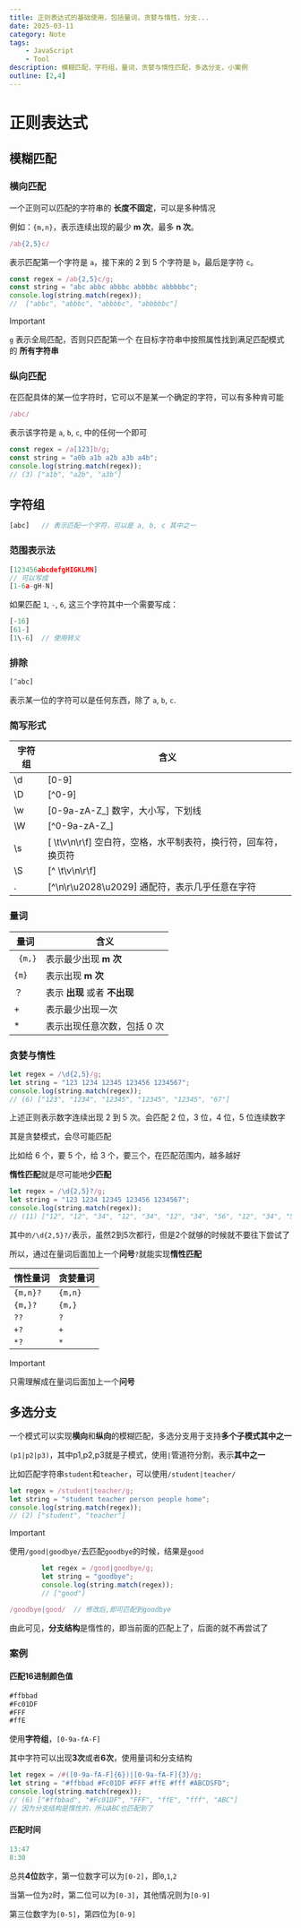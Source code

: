```yaml
---
title: 正则表达式的基础使用，包括量词，贪婪与惰性，分支...
date: 2025-03-11
category: Note
tags:
    - JavaScript
    - Tool
description: 模糊匹配，字符组，量词，贪婪与惰性匹配，多选分支，小案例
outline: [2,4]
---
```


# 正则表达式

## 模糊匹配

### 横向匹配

一个正则可以匹配的字符串的 **长度不固定**，可以是多种情况

例如：`{m,n}`，表示连续出现的最少 **m 次**，最多 **n 次**。

```js
/ab{2,5}c/
```

表示匹配第一个字符是 `a`，接下来的 2 到 5 个字符是 `b`，最后是字符 `c`。

```js
const regex = /ab{2,5}c/g;
const string = "abc abbc abbbc abbbbc abbbbbc";
console.log(string.match(regex));
//  ["abbc", "abbbc", "abbbbc", "abbbbbc"]
```

> [!important]
>
> `g` 表示全局匹配，否则只匹配第一个
> 在目标字符串中按照属性找到满足匹配模式的 **所有字符串**

### 纵向匹配

在匹配具体的某一位字符时，它可以不是某一个确定的字符，可以有多种肯可能

```js
/abc/
```

表示该字符是 `a`, `b`, `c`, 中的任何一个即可

```js
const regex = /a[123]b/g;
const string = "a0b a1b a2b a3b a4b";
console.log(string.match(regex));
// (3) ["a1b", "a2b", "a3b"]
```

## 字符组

```js
[abc]	// 表示匹配一个字符，可以是 a, b, c 其中之一
```

### 范围表示法

```js
[123456abcdefgHIGKLMN]
// 可以写成
[1-6a-gH-N]
```

如果匹配 `1`, `-`, `6`, 这三个字符其中一个需要写成：

```js
[-16]
[61-]
[1\-6]	// 使用转义
```

### 排除

```js
[^abc]
```

表示某一位的字符可以是任何东西，除了 `a`, `b`, `c`.

### 简写形式

| 字符组 | 含义                                                         |
| ------ | ------------------------------------------------------------ |
| \d     | [0-9]                                                        |
| \D     | [^0-9]                                                       |
| \w     | [0-9a-zA-Z_] 数字，大小写，下划线                            |
| \W     | [^0-9a-zA-Z_]                                                |
| \s     | [ \t\v\n\r\f] 空白符，空格，水平制表符，换行符，回车符，换页符 |
| \S     | [^ \t\v\n\r\f]                                               |
| .      | [^\n\r\u2028\u2029] 通配符，表示几乎任意在字符                |

### 量词

| 量词 | 含义                       |
| ---- | -------------------------- |
|` {m,}` | 表示最少出现 **m 次**        |
| `{m}`  | 表示出现 **m 次**            |
| ？   | 表示 **出现** 或者 **不出现** |
| +    | 表示最少出现一次           |
| *    | 表示出现任意次数，包括 0 次  |

### 贪婪与惰性

```js
let regex = /\d{2,5}/g;
let string = "123 1234 12345 123456 1234567";
console.log(string.match(regex));
// (6) ["123", "1234", "12345", "12345", "12345", "67"]
```

上述正则表示数字连续出现 2 到 5 次。会匹配 2 位，3 位，4 位，5 位连续数字

其是贪婪模式，会尽可能匹配

比如给 6 个，要 5 个，给 3 个，要三个，在匹配范围内，越多越好

**惰性匹配**就是尽可能地**少匹配**

```js
let regex = /\d{2,5}?/g;
let string = "123 1234 12345 123456 1234567";
console.log(string.match(regex));
// (11) ["12", "12", "34", "12", "34", "12", "34", "56", "12", "34", "56"]
```

其中`的/\d{2,5}?/`表示，虽然2到5次都行，但是2个就够的时候就不要往下尝试了

所以，通过在量词后面加上一个**问号**`?`就能实现**惰性匹配**

| 惰性量词 | 贪婪量词 |
| -------- | -------- |
| `{m,n}?` | `{m,n}`  |
| `{m,}?`  | `{m,}`   |
| `??`     | `?`      |
| `+?`     | `+`      |
| `*?`     | `*`      |

> [!IMPORTANT]
>
> 只需理解成在量词后面加上一个**问号**

## 多选分支

一个模式可以实现**横向**和**纵向**的模糊匹配，多选分支用于支持**多个子模式其中之一**

`(p1|p2|p3)`，其中p1,p2,p3就是子模式，使用`|`管道符分割，表示**其中之一**

比如匹配字符串`student`和`teacher`，可以使用`/student|teacher/`

```js
let regex = /student|teacher/g;
let string = "student teacher person people home";
console.log(string.match(regex));
// (2) ["student", "teacher"]
```

> [!IMPORTANT]
>
> 使用`/good|goodbye/`去匹配`goodbye`的时候，结果是`good`

```js
		let regex = /good|goodbye/g;
		let string = "goodbye";
		console.log(string.match(regex));
		// ["good"]
```

```js
/goodbye|good/	// 修改后,即可匹配到goodbye
```

由此可见，**分支结构**是惰性的，即当前面的匹配上了，后面的就不再尝试了

### 案例

#### 匹配16进制颜色值

```js
#ffbbad
#Fc01DF
#FFF
#ffE
```

使用**字符组**，`[0-9a-fA-F]`

其中字符可以出现**3次**或者**6次**，使用量词和分支结构

```js
let regex = /#([0-9a-fA-F]{6})|[0-9a-fA-F]{3}/g;
let string = "#ffbbad #Fc01DF #FFF #ffE #fff #ABCDSFD";
console.log(string.match(regex));
// (6) ["#ffbbad", "#Fc01DF", "FFF", "ffE", "fff", "ABC"]
// 因为分支结构是惰性的，所以ABC也匹配到了
```

#### 匹配时间

```js
13:47
8:30
```

总共**4位**数字，第一位数字可以为`[0-2]`，即`0`,`1`,`2`

当第一位为`2`时，第二位可以为`[0-3]`，其他情况则为`[0-9]`

第三位数字为`[0-5]`，第四位为`[0-9]`
